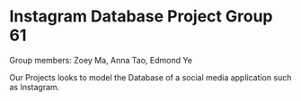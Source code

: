 # Instagram Database Project Group 61
Group members: Zoey Ma, Anna Tao, Edmond Ye


Our Projects looks to model the Database of a social media application such as Instagram. 

